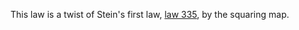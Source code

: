 This law is a twist of Stein's first law, [law 335](https://teorth.github.io/equational_theories/implications/?335), by the squaring map.
